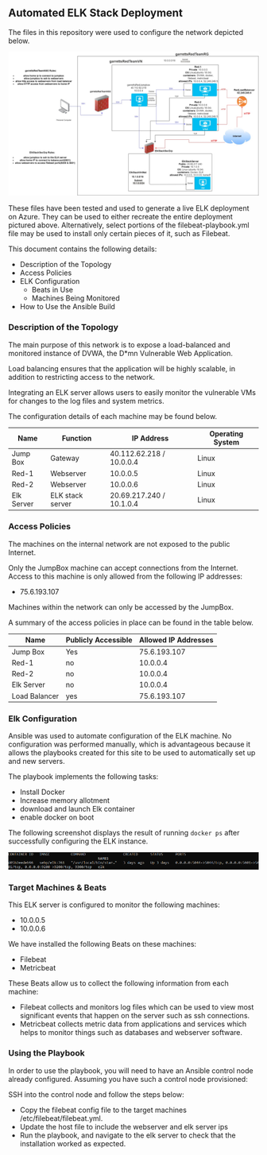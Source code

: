 ## Automated ELK Stack Deployment

The files in this repository were used to configure the network depicted below.

![](Images/ELK.jpg)

These files have been tested and used to generate a live ELK deployment on Azure. They can be used to either recreate the entire deployment pictured above. Alternatively, select portions of the filebeat-playbook.yml file may be used to install only certain pieces of it, such as Filebeat.

This document contains the following details:
- Description of the Topology
- Access Policies
- ELK Configuration
  - Beats in Use
  - Machines Being Monitored
- How to Use the Ansible Build


### Description of the Topology

The main purpose of this network is to expose a load-balanced and monitored instance of DVWA, the D*mn Vulnerable Web Application.

Load balancing ensures that the application will be highly scalable, in addition to restricting access to the network.

Integrating an ELK server allows users to easily monitor the vulnerable VMs for changes to the log files and system metrics.

The configuration details of each machine may be found below.

| Name     | Function | IP Address | Operating System |
|----------|----------|------------|------------------|
| Jump Box | Gateway  | 40.112.62.218 / 10.0.0.4   | Linux            |
| Red-1    |    Webserver      |   10.0.0.5         |    Linux              |
| Red-2     |     Webserver    |        10.0.0.6    |       Linux           |
| Elk Server     |  ELK stack server        |   20.69.217.240 / 10.1.0.4         |    Linux             |

### Access Policies

The machines on the internal network are not exposed to the public Internet. 

Only the JumpBox machine can accept connections from the Internet. Access to this machine is only allowed from the following IP addresses:
- 75.6.193.107

Machines within the network can only be accessed by the JumpBox.

A summary of the access policies in place can be found in the table below.

| Name     | Publicly Accessible | Allowed IP Addresses |
|----------|---------------------|----------------------|
| Jump Box | Yes             | 75.6.193.107    |
|  Red-1        |         no            |  10.0.0.4                    |
|        Red-2  |     no                |    10.0.0.4                   |
|        Elk Server  |     no                |     10.0.0.4                  |
|        Load Balancer  |     yes               |    75.6.193.107                |
### Elk Configuration

Ansible was used to automate configuration of the ELK machine. No configuration was performed manually, which is advantageous because it allows the playbooks created for this site to be used to automatically set up and new servers.

The playbook implements the following tasks:
- Install Docker
- Increase memory allotment
- download and launch Elk container
- enable docker on boot

The following screenshot displays the result of running `docker ps` after successfully configuring the ELK instance.

![](Images/elk&#32;docker.png)

### Target Machines & Beats
This ELK server is configured to monitor the following machines:
- 10.0.0.5
- 10.0.0.6

We have installed the following Beats on these machines:
- Filebeat
- Metricbeat

These Beats allow us to collect the following information from each machine:
- Filebeat collects and monitors log files which can be used to view most significant events that happen on the server such as ssh connections.
- Metricbeat collects metric data from applications and services which helps to monitor things such as databases and webserver software.

### Using the Playbook
In order to use the playbook, you will need to have an Ansible control node already configured. Assuming you have such a control node provisioned: 

SSH into the control node and follow the steps below:
- Copy the filebeat config file to the target machines /etc/filebeat/filebeat.yml.
- Update the host file to include the webserver and elk server ips
- Run the playbook, and navigate to the elk server to check that the installation worked as expected.